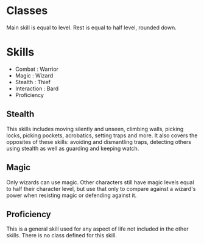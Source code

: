 # Classes

Main skill is equal to level. Rest is equal to half level, rounded down.

# Skills

- Combat : Warrior
- Magic : Wizard
- Stealth : Thief
- Interaction : Bard
- Proficiency

## Stealth

This skills includes moving silently and unseen, climbing walls, picking locks, picking pockets, acrobatics, setting traps and more. It also covers the opposites of these skills: avoiding and dismantling traps, detecting others using stealth as well as guarding and keeping watch.

## Magic

Only wizards can use magic. Other characters still have magic levels equal to half their character level, but use that only to compare against a wizard's power when resisting magic or defending against it.

## Proficiency

This is a general skill used for any aspect of life not included in the other skills. There is no class defined for this skill.
